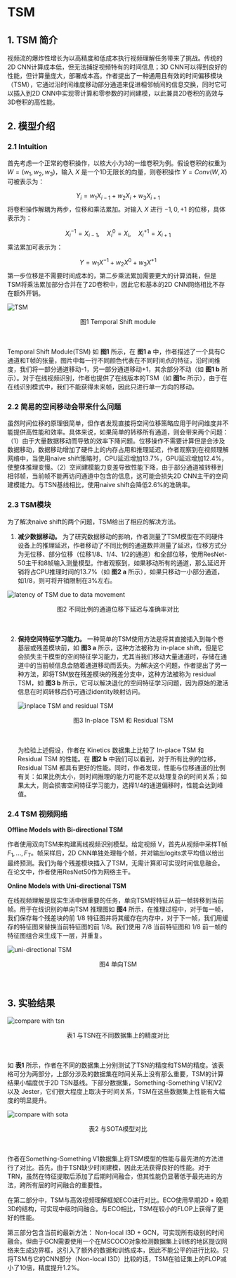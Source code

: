 # TSM

## 1. TSM 简介

视频流的爆炸性增长为以高精度和低成本执行视频理解任务带来了挑战。传统的2D CNN计算成本低，但无法捕捉视频特有的时间信息；3D CNN可以得到良好的性能，但计算量庞大，部署成本高。作者提出了一种通用且有效的时间偏移模块（TSM），它通过沿时间维度移动部分通道来促进相邻帧间的信息交换，同时它可以插入到2D CNN中实现零计算和零参数的时间建模，以此兼具2D卷积的高效与3D卷积的高性能。

## 2. 模型介绍

### 2.1 Intuition

首先考虑一个正常的卷积操作，以核大小为3的一维卷积为例。假设卷积的权重为 $W = (w_1, w_2, w_3)$，输入 $X$ 是一个1D无限长的向量，则卷积操作 $Y = Conv(W,X)$ 可被表示为：


$$
Y_i = w_1X_{i-1} + w_2X_i + w_3X_{i+1}
$$
将卷积操作解耦为两步，位移和乘法累加。对输入 $X$ 进行 $-1, 0, +1$ 的位移，具体表示为：


$$
X^{-1}_{i} = X_{i - 1}, \quad X^{0}_{i} = X_i, \quad X^{+1}_{i} = X_{i+1}
$$
 乘法累加可表示为：


$$
Y = w_1X^{-1} + w_2X^0 + w_3X^{+1}
$$
第一步位移是不需要时间成本的，第二步乘法累加需要更大的计算消耗，但是TSM将乘法累加部分合并在了2D卷积中，因此它和基本的2D CNN网络相比不存在额外开销。

![TSM](../../../images/computer_vision/video_understanding/TSM/TSM.png)

<center>图1 Temporal Shift module</center><br></br>

Temporal Shift Module(TSM) 如 **图1** 所示，在 **图1 a** 中，作者描述了一个具有C通道和T帧的张量，图片中每一行不同颜色代表在不同时间点的特征，沿时间维度，我们将一部分通道移动-1，另一部分通道移动+1，其余部分不动（如 **图1 b** 所示）。对于在线视频识别，作者也提供了在线版本的TSM（如 **图1c** 所示），由于在在线识别模式中，我们不能获得未来帧，因此只进行单一方向的移动。

### 2.2 简易的空间移动会带来什么问题

虽然时间位移的原理很简单，但作者发现直接将空间位移策略应用于时间维度并不能提供高性能和效率。具体来说，如果简单的转移所有通道，则会带来两个问题：（1）由于大量数据移动而导致的效率下降问题。位移操作不需要计算但是会涉及数据移动，数据移动增加了硬件上的内存占用和推理延迟，作者观察到在视频理解网络中，当使用naive shift策略时，CPU延迟增加13.7%，GPU延迟增加12.4%，使整体推理变慢。（2）空间建模能力变差导致性能下降，由于部分通道被转移到相邻帧，当前帧不能再访问通道中包含的信息，这可能会损失2D CNN主干的空间建模能力。与TSN基线相比，使用naive shift会降低2.6%的准确率。

### 2.3 TSM模块

为了解决naive shift的两个问题，TSM给出了相应的解决方法。

1. **减少数据移动。** 为了研究数据移动的影响，作者测量了TSM模型在不同硬件设备上的推理延迟，作者移动了不同比例的通道数并测量了延迟，位移方式分为无位移、部分位移（位移1/8、1/4、1/2的通道）和全部位移，使用ResNet-50主干和8帧输入测量模型。作者观察到，如果移动所有的通道，那么延迟开销将占CPU推理时间的13.7%（如 **图2 a** 所示），如果只移动一小部分通道，如1/8，则可将开销限制在3%左右。

![latency of TSM due to data movement](../../../images/computer_vision/video_understanding/TSM/latency_data_movement.png)

<center>图2 不同比例的通道位移下延迟与准确率对比</center><br></br>

2. **保持空间特征学习能力。** 一种简单的TSM使用方法是将其直接插入到每个卷基层或残差模块前，如 **图3 a** 所示，这种方法被称为 in-place shift，但是它会损失主干模型的空间特征学习能力，尤其当我们移动大量通道时，存储在通道中的当前帧信息会随着通道移动而丢失。为解决这个问题，作者提出了另一种方法，即将TSM放在残差模块的残差分支中，这种方法被称为 residual TSM，如 **图3 b** 所示，它可以解决退化的空间特征学习问题，因为原始的激活信息在时间转移后仍可通过identity映射访问。

   ![inplace TSM and residual TSM](../../../images/computer_vision/video_understanding/TSM/residual_TSM.png)

   <center>图3 In-place TSM 和 Residual TSM</center><br></br>

   为检验上述假设，作者在 Kinetics 数据集上比较了 In-place TSM 和 Residual TSM 的性能。在 **图2 b** 中我们可以看到，对于所有比例的位移，Residual TSM 都具有更好的性能。同时，作者发现，性能与位移通道的比例有关：如果比例太小，则时间推理的能力可能不足以处理复杂的时间关系；如果太大，则会损害空间特征学习能力，选择1/4的通道偏移时，性能会达到峰值。

### 2.4 TSM 视频网络

**Offline Models with Bi-directional TSM**

作者使用双向TSM来构建离线视频识别模型。给定视频 V，首先从视频中采样T帧 $F_1, ..., F_T$。帧采样后，2D CNN单独处理每个帧，并对输出logits求平均值以给出最终预测。我们为每个残差模块插入了TSM，无需计算即可实现时间信息融合。在论文中，作者使用ResNet50作为网络主干。

**Online Models with Uni-directional TSM**

在线视频理解是现实生活中很重要的任务，单向TSM将特征从前一帧转移到当前帧。用于在线识别的单向TSM 推理图如 **图4** 所示，在推理过程中，对于每一帧，我们保存每个残差块的前 1/8 特征图并将其缓存在内存中，对于下一帧，我们用缓存的特征图来替换当前特征图的前 1/8。我们使用 7/8 当前特征图和 1/8 前一帧的特征图组合来生成下一层，并重复。

![uni-directional TSM](../../../images/computer_vision/video_understanding/TSM/uni_directional_TSM.png)

<center>图4 单向TSM</center><br></br>

## 3. 实验结果

![compare with tsn](../../../images/computer_vision/video_understanding/TSM/compare_with_tsn.png)

<center>表1 与TSN在不同数据集上的精度对比</center><br></br>

如 **表1** 所示，作者在不同的数据集上分别测试了TSN的精度和TSM的精度。该表格可分为两部分，上部分涉及的数据集在时间关系上没有那么重要，TSM的计算结果小幅度优于2D TSN基线。下部分数据集，Something-Something V1和V2 以及 Jester，它们很大程度上取决于时间关系，TSM在这些数据集上性能有大幅度的明显提升。

![compare with sota](../../../images/computer_vision/video_understanding/TSM/compare_with_sota.png)

<center>表2 与SOTA模型对比</center><br></br>

作者在Something-Something V1数据集上将TSM模型的性能与最先进的方法进行了对比。首先，由于TSN缺少时间建模，因此无法获得良好的性能。对于 TRN，虽然在特征提取后添加了后期时间融合，但其性能仍显著低于最先进的方法，跨所有层的时间融合的重要性。

在第二部分中，TSM与高效视频理解框架ECO进行对比。ECO使用早期2D + 晚期3D的结构，可实现中级时间融合。与ECO相比，TSM在较小的FLOP上获得了更好的性能。

第三部分包含当前的最新方法： Non-local I3D + GCN，可实现所有级别的时间融合。但由于GCN需要使用一个在MSCOCO对象检测数据集上训练的地区提议网络来生成边界框，这引入了额外的数据和训练成本，因此不能公平的进行比较。只将TSM与它的CNN部分（Non-local I3D）比较的话，TSM在验证集上的FLOP减小了10倍，精度提升1.2%。
